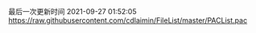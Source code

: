 最后一次更新时间 2021-09-27 01:52:05
https://raw.githubusercontent.com/cdlaimin/FileList/master/PACList.pac

